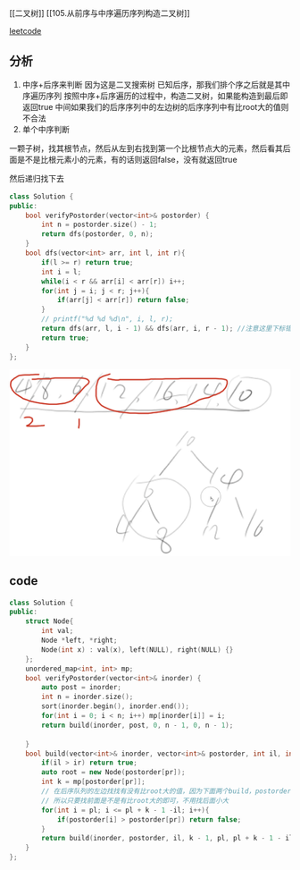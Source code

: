 [[二叉树]] [[105.从前序与中序遍历序列构造二叉树]]

[leetcode](https://leetcode-cn.com/problems/er-cha-sou-suo-shu-de-hou-xu-bian-li-xu-lie-lcof/submissions/)
## 分析

1. 中序+后序来判断
因为这是二叉搜索树
已知后序，那我们排个序之后就是其中序遍历序列
按照中序+后序遍历的过程中，构造二叉树，如果能构造到最后即返回true
中间如果我们的后序序列中的左边树的后序序列中有比root大的值则不合法
2. 单个中序判断

一颗子树，找其根节点，然后从左到右找到第一个比根节点大的元素，然后看其后面是不是比根元素小的元素，有的话则返回false，没有就返回true

然后递归找下去

```c++
class Solution {
public:
    bool verifyPostorder(vector<int>& postorder) {
        int n = postorder.size() - 1;
        return dfs(postorder, 0, n);
    }
    bool dfs(vector<int> arr, int l, int r){
        if(l >= r) return true;
        int i = l;
        while(i < r && arr[i] < arr[r]) i++;
        for(int j = i; j < r; j++){
            if(arr[j] < arr[r]) return false;
        }
        // printf("%d %d %d\n", i, l, r);
        return dfs(arr, l, i - 1) && dfs(arr, i, r - 1); //注意这里下标错的话，全都错了
        return true;
    }
};
```



![image-20210203231409432](33.二叉搜索的后序是否合法.assets/image-20210203231409432.png)


## code
```c++
class Solution {
public:
    struct Node{
        int val;
        Node *left, *right;
        Node(int x) : val(x), left(NULL), right(NULL) {}
    };
    unordered_map<int, int> mp;
    bool verifyPostorder(vector<int>& inorder) {
        auto post = inorder;
        int n = inorder.size();
        sort(inorder.begin(), inorder.end());
        for(int i = 0; i < n; i++) mp[inorder[i]] = i;
        return build(inorder, post, 0, n - 1, 0, n - 1);

    }
    bool build(vector<int>& inorder, vector<int>& postorder, int il, int ir, int pl, int pr){
        if(il > ir) return true;
        auto root = new Node(postorder[pr]);
        int k = mp[postorder[pr]];
        // 在后序队列的左边找找有没有比root大的值，因为下面两个build，postorder前后两部分都会在两个build中找，
        // 所以只要找前面是不是有比root大的即可，不用找后面小大
        for(int i = pl; i <= pl + k - 1 -il; i++){
            if(postorder[i] > postorder[pr]) return false;
        }
        return build(inorder, postorder, il, k - 1, pl, pl + k - 1 - il) && build(inorder, postorder, k + 1, ir, pl + k - il, pr - 1);
    }
};
```
